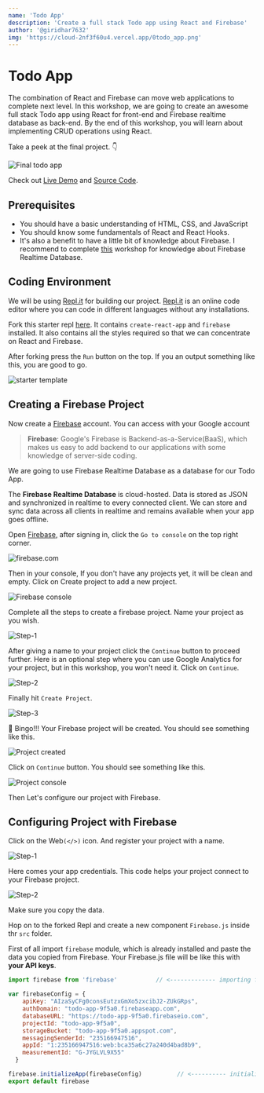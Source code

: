 ```yaml
---
name: 'Todo App'
description: 'Create a full stack Todo app using React and Firebase'
author: '@giridhar7632'
img: 'https://cloud-2nf3f60u4.vercel.app/0todo_app.png'
---
```


# Todo App

The combination of React and Firebase can move web applications to complete next level. In this workshop, we are going to create an awesome full stack Todo app using React for front-end and Firebase realtime database as back-end. By the end of this workshop, you will learn about implementing CRUD operations using React. 

Take a peek at the final project. :point_down:

![Final todo app](https://cloud-2nf3f60u4.vercel.app/0todo_app.png)

Check out [Live Demo](https://Todo-App-Final.giridharhackclu.repl.co) and [Source Code](https://repl.it/@Giridharhackclu/Todo-App-Final#src/App.js). 

## Prerequisites

- You should have a basic understanding of HTML, CSS, and JavaScript
- You should know some fundamentals of React and React Hooks. 
- It's also a benefit to have a little bit of knowledge about Firebase. I recommend to complete [this]() workshop for knowledge about Firebase Realtime Database.

## Coding Environment

We will be using [Repl.it](https://repl.it) for building our project. [Repl.it](https://repl.it) is an online code editor where you can code in different languages without any installations.

Fork this starter repl [here](https://repl.it/@Giridharhackclu/todo-app-starter#src/App.js). It contains `create-react-app` and `firebase` installed. It also contains all the styles required so that we can concentrate on React and Firebase.

After forking press the `Run` button on the top. If you an output something like this, you are good to go.

![starter template](https://cloud-5vj1vtivl.vercel.app/0todo-starter-template.png)

## Creating a Firebase Project

Now create a [Firebase](https://firebase.google.com) account. You can access with your Google account

> **Firebase**: Google's Firebase is Backend-as-a-Service(BaaS), which makes us easy to add backend to our applications with some knowledge of server-side coding.

We are going to use Firebase Realtime Database as a database for our Todo App. 

The **Firebase Realtime Database** is cloud-hosted. Data is stored as JSON and synchronized in realtime to every connected client. We can store and sync data across all clients in realtime and remains available when your app goes offline.

Open [Firebase](https://firebase.google.com), after signing in, click the `Go to console` on the top right corner.

![firebase.com]()

Then in your console, If you don't have any projects yet, it will be clean and empty. Click on Create project to add a new project.

![Firebase console]()

Complete all the steps to create a firebase project. Name your project as you wish.

![Step-1]()

After giving a name to your project click the `Continue` button to proceed further. Here is an optional step where you can use Google Analytics for your project, but in this workshop, you won't need it. Click on `Continue`.

![Step-2]()

Finally hit `Create Project`. 

![Step-3]()

:tada: Bingo!!! Your Firebase project will be created. You should see something like this.  

![Project created]()

Click on `Continue` button. You should see something like this.

![Project console]()

Then Let's configure our project with Firebase.

## Configuring Project with Firebase

Click on the Web`(</>)` icon. And register your project with a name.

![Step-1]()

Here comes your app credentials. This code helps your project connect to your Firebase project. 

![Step-2]()

Make sure you copy the data.

Hop on to the forked Repl and create a new component `Firebase.js` inside thr `src` folder.

First of all import `firebase` module, which is already installed and paste the data you copied from Firebase. Your Firebase.js file will be like this with **your API keys**.

```jsx
import firebase from 'firebase'           // <------------- importing firebase

var firebaseConfig = {
    apiKey: "AIzaSyCFg0consEutzxGmXo5zxcibJ2-ZUkGRps",
    authDomain: "todo-app-9f5a0.firebaseapp.com",
    databaseURL: "https://todo-app-9f5a0.firebaseio.com",
    projectId: "todo-app-9f5a0",
    storageBucket: "todo-app-9f5a0.appspot.com",
    messagingSenderId: "235166947516",
    appId: "1:235166947516:web:bca35a6c27a240d4bad8b9",
    measurementId: "G-JYGLVL9X55"
  }

firebase.initializeApp(firebaseConfig)          // <---------- initializing firebase
export default firebase
```



